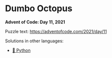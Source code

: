# Dumbo Octopus

**Advent of Code: Day 11, 2021**

Puzzle text: <https://adventofcode.com/2021/day/11>

Solutions in other languages:

- [🐍 Python](../../../../python/2021/11_dumbo_octopus)
